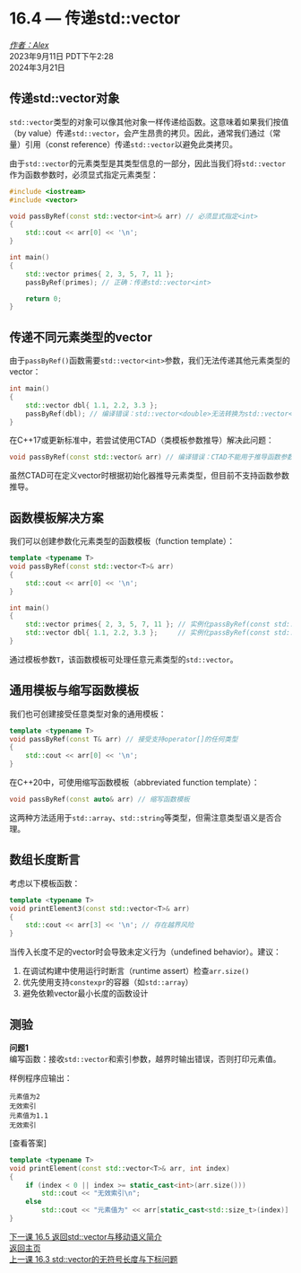 16.4 — 传递std::vector  
================================================

[*作者：Alex*](https://www.learncpp.com/author/Alex/ "查看 Alex 的所有文章")  
2023年9月11日 PDT下午2:28  
2024年3月21日  

传递std::vector对象  
----------------  

`std::vector`类型的对象可以像其他对象一样传递给函数。这意味着如果我们按值（by value）传递`std::vector`，会产生昂贵的拷贝。因此，通常我们通过（常量）引用（const reference）传递`std::vector`以避免此类拷贝。  

由于`std::vector`的元素类型是其类型信息的一部分，因此当我们将`std::vector`作为函数参数时，必须显式指定元素类型：  

```cpp
#include <iostream>
#include <vector>

void passByRef(const std::vector<int>& arr) // 必须显式指定<int>
{
    std::cout << arr[0] << '\n';
}

int main()
{
    std::vector primes{ 2, 3, 5, 7, 11 };
    passByRef(primes); // 正确：传递std::vector<int>

    return 0;
}
```  

传递不同元素类型的vector  
----------------  

由于`passByRef()`函数需要`std::vector<int>`参数，我们无法传递其他元素类型的vector：  

```cpp
int main()
{
    std::vector dbl{ 1.1, 2.2, 3.3 };
    passByRef(dbl); // 编译错误：std::vector<double>无法转换为std::vector<int>
}
```  

在C++17或更新标准中，若尝试使用CTAD（类模板参数推导）解决此问题：  

```cpp
void passByRef(const std::vector& arr) // 编译错误：CTAD不能用于推导函数参数
```  

虽然CTAD可在定义vector时根据初始化器推导元素类型，但目前不支持函数参数推导。  

函数模板解决方案  
----------------  

我们可以创建参数化元素类型的函数模板（function template）：  

```cpp
template <typename T>
void passByRef(const std::vector<T>& arr)
{
    std::cout << arr[0] << '\n';
}

int main()
{
    std::vector primes{ 2, 3, 5, 7, 11 }; // 实例化passByRef(const std::vector<int>&)
    std::vector dbl{ 1.1, 2.2, 3.3 };     // 实例化passByRef(const std::vector<double>&)
}
```  

通过模板参数`T`，该函数模板可处理任意元素类型的`std::vector`。  

通用模板与缩写函数模板  
----------------  

我们也可创建接受任意类型对象的通用模板：  

```cpp
template <typename T>
void passByRef(const T& arr) // 接受支持operator[]的任何类型
{
    std::cout << arr[0] << '\n';
}
```  

在C++20中，可使用缩写函数模板（abbreviated function template）：  

```cpp
void passByRef(const auto& arr) // 缩写函数模板
```  

这两种方法适用于`std::array`、`std::string`等类型，但需注意类型语义是否合理。  

数组长度断言  
----------------  

考虑以下模板函数：  

```cpp
template <typename T>
void printElement3(const std::vector<T>& arr)
{
    std::cout << arr[3] << '\n'; // 存在越界风险
}
```  

当传入长度不足的vector时会导致未定义行为（undefined behavior）。建议：  

1. 在调试构建中使用运行时断言（runtime assert）检查`arr.size()`  
2. 优先使用支持`constexpr`的容器（如`std::array`）  
3. 避免依赖vector最小长度的函数设计  

测验  
----------------  

**问题1**  
编写函数：接收`std::vector`和索引参数，越界时输出错误，否则打印元素值。  

样例程序应输出：  

```
元素值为2  
无效索引  
元素值为1.1  
无效索引  
```  

[查看答案]  
```cpp
template <typename T>
void printElement(const std::vector<T>& arr, int index)
{
    if (index < 0 || index >= static_cast<int>(arr.size()))
        std::cout << "无效索引\n";
    else
        std::cout << "元素值为" << arr[static_cast<std::size_t>(index)] << '\n';
}
```  

[下一课 16.5 返回std::vector与移动语义简介](Chapter-16/lesson16.5-returning-stdvector-and-an-introduction-to-move-semantics.md)  
[返回主页](/)    
[上一课 16.3 std::vector的无符号长度与下标问题](Chapter-16/lesson16.3-stdvector-and-the-unsigned-length-and-subscript-problem.md)